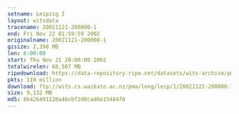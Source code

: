 ```yaml
---
setname: Leipzig I
layout: witsdata
tracename: 20021121-200000-1
end: Fri Nov 22 01:59:59 2002
originalname: 20021121-200000-1
gzsize: 2,398 MB
len: 6:00:00
start: Thu Nov 21 20:00:00 2002
totalwirelen: 68,507 MB
ripedownload: https://data-repository.ripe.net/datasets/wits-archive/pma/long/leip/1/20021121-200000-1.gz
pkts: 119 million
download: ftp://wits.cs.waikato.ac.nz/pma/long/leip/1/20021121-200000-1.gz
size: 9,132 MB
md5: 8b426491120a46cbf2d0cad6e15484f8
---
```

